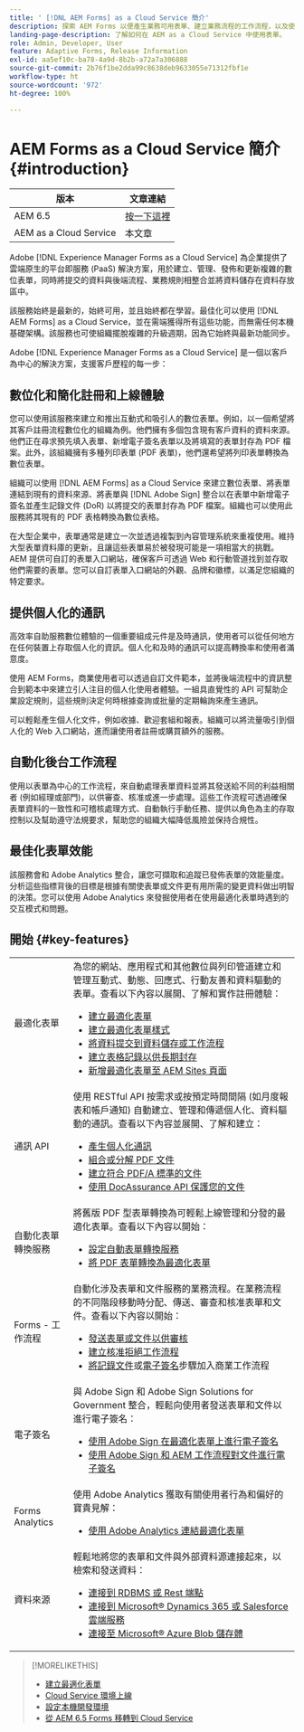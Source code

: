 ```yaml
---
title: ' [!DNL AEM Forms] as a Cloud Service 簡介'
description: 探索 AEM Forms 以便產生業務可用表單、建立業務流程的工作流程，以及使用文件服務來產生和保護文件。
landing-page-description: 了解如何在 AEM as a Cloud Service 中使用表單。
role: Admin, Developer, User
feature: Adaptive Forms, Release Information
exl-id: aa5ef10c-ba78-4a9d-8b2b-a72a7a306888
source-git-commit: 2b76f1be2dda99c8638deb9633055e71312fbf1e
workflow-type: ht
source-wordcount: '972'
ht-degree: 100%

---
```



# AEM Forms as a Cloud Service 簡介 {#introduction}

| 版本 | 文章連結 |
| -------- | ---------------------------- |
| AEM 6.5 | [按一下這裡](https://experienceleague.adobe.com/docs/experience-manager-65/forms/home.html) |
| AEM as a Cloud Service  | 本文章 |


Adobe [!DNL Experience Manager Forms as a Cloud Service] 為企業提供了雲端原生的平台即服務 (PaaS) 解決方案，用於建立、管理、發佈和更新複雜的數位表單，同時將提交的資料與後端流程、業務規則相整合並將資料儲存在資料存放區中。

該服務始終是最新的，始終可用，並且始終都在學習。最佳化可以使用 [!DNL AEM Forms] as a Cloud Service，並在需端獲得所有這些功能，而無需任何本機基礎架構。該服務也可使組織擺脫複雜的升級週期，因為它始終與最新功能同步。

Adobe [!DNL Experience Manager Forms as a Cloud Service] 是一個以客戶為中心的解決方案，支援客戶歷程的每一步：

## 數位化和簡化註冊和上線體驗

您可以使用該服務來建立和推出互動式和吸引人的數位表單。例如，以一個希望將其客戶註冊流程數位化的組織為例。他們擁有多個包含現有客戶資料的資料來源。他們正在尋求預先填入表單、新增電子簽名表單以及將填寫的表單封存為 PDF 檔案。此外，該組織擁有多種列印表單 (PDF 表單)，他們還希望將列印表單轉換為數位表單。

組織可以使用 [!DNL AEM Forms] as a Cloud Service 來建立數位表單、將表單連結到現有的資料來源、將表單與 [!DNL Adobe Sign] 整合以在表單中新增電子簽名並產生記錄文件 (DoR) 以將提交的表單封存為 PDF 檔案。組織也可以使用此服務將其現有的 PDF 表格轉換為數位表格。

在大型企業中，表單通常是建立一次並透過複製到內容管理系統來重複使用。維持大型表單資料庫的更新，且讓這些表單易於被發現可能是一項相當大的挑戰。AEM 提供可自訂的表單入口網站，確保客戶可透過 Web 和行動管道找到並存取他們需要的表單。您可以自訂表單入口網站的外觀、品牌和徽標，以滿足您組織的特定要求。

## 提供個人化的通訊

高效率自助服務數位體驗的一個重要組成元件是及時通訊，使用者可以從任何地方在任何裝置上存取個人化的資訊。個人化和及時的通訊可以提高轉換率和使用者滿意度。

使用 AEM Forms，商業使用者可以透過自訂文件範本，並將後端流程中的資訊整合到範本中來建立引人注目的個人化使用者體驗。一組具直覺性的 API 可幫助企業設定規則，這些規則決定何時根據查詢或批量的定期輪詢來產生通訊。


可以輕鬆產生個人化文件，例如收據、歡迎套組和報表。組織可以將流量吸引到個人化的 Web 入口網站，進而讓使用者註冊或購買額外的服務。


## 自動化後台工作流程

使用以表單為中心的工作流程，來自動處理表單資料並將其發送給不同的利益相關者 (例如經理或部門)，以供審查、核准或進一步處理。這些工作流程可透過確保表單資料的一致性和可稽核處理方式、自動執行手動任務、提供以角色為主的存取控制以及幫助遵守法規要求，幫助您的組織大幅降低風險並保持合規性。


## 最佳化表單效能

該服務會和 Adobe Analytics 整合，讓您可擷取和追蹤已發佈表單的效能量度。分析這些指標背後的目標是根據有關使表單或文件更有用所需的變更資料做出明智的決策。您可以使用 Adobe Analytics 來發掘使用者在使用最適化表單時遇到的交互模式和問題。


## 開始 {#key-features}

|  |  |
|---|---|
| 最適化表單 | 為您的網站、應用程式和其他數位與列印管道建立和管理互動式、動態、回應式、行動友善和資料驅動的表單。查看以下內容以展開、了解和實作註冊體驗： <ul><li><a href="https://experienceleague.adobe.com/docs/experience-manager-cloud-service/content/forms/adaptive-forms-authoring/authoring-adaptive-forms-foundation-components/create-an-adaptive-form-on-forms-cs/creating-adaptive-form.html">建立最適化表單</a></li><li><a href="https://experienceleague.adobe.com/docs/experience-manager-cloud-service/content/forms/adaptive-forms-authoring/authoring-adaptive-forms-foundation-components/create-an-adaptive-form-on-forms-cs/themes.html">建立最適化表單樣式</a></li><li><a href="https://experienceleague.adobe.com/docs/experience-manager-cloud-service/content/forms/adaptive-forms-authoring/authoring-adaptive-forms-foundation-components/configure-submit-actions-and-metadata-submission/configuring-submit-actions.html#enabling-server-side-validation-br"> 將資料提交到資料儲存或工作流程</a></li><li><a href="https://experienceleague.adobe.com/docs/experience-manager-cloud-service/content/forms/adaptive-forms-authoring/authoring-adaptive-forms-foundation-components/generate-document-of-record-for-non-xfa-based-adaptive-forms.html"> 建立表格記錄以供長期封存</a></li><li><a href="https://experienceleague.adobe.com/docs/experience-manager-65/forms/adaptive-forms-basic-authoring/create-or-add-an-adaptive-form-to-aem-sites-page.html?lang=zh-Hant">新增最適化表單至 AEM Sites 頁面</a></li></ul> |
| 通訊 API | 使用 RESTful API 按需求或按預定時間間隔 (如月度報表和帳戶通知) 自動建立、管理和傳遞個人化、資料驅動的通訊。查看以下內容並展開、了解和建立： <ul><li><a href="https://experienceleague.adobe.com/docs/experience-manager-cloud-service/content/forms/using-communications/aem-forms-cloud-service-communications-introduction.html?#document-generation"> 產生個人化通訊 </a> </li><li><a href="https://experienceleague.adobe.com/docs/experience-manager-cloud-service/content/forms/using-communications/aem-forms-cloud-service-communications-introduction.html?#document-manipulation"> 組合或分解 PDF 文件</a> </li><li><a href="https://experienceleague.adobe.com/docs/experience-manager-cloud-service/content/forms/using-communications/aem-forms-cloud-service-communications-introduction.html?#convert-to-and-validate-pdf%2Fa-compliant-documents">建立符合 PDF/A 標準的文件 </a></li><li><a href="https://experienceleague.adobe.com/docs/experience-manager-cloud-service/content/forms/using-communications/aem-forms-cloud-service-communications-introduction.html">使用 DocAssurance API 保護您的文件</a></li></ul> |
| 自動化表單轉換服務 | 將舊版 PDF 型表單轉換為可輕鬆上線管理和分發的最適化表單。查看以下內容以開始： <ul><li><a href="https://experienceleague.adobe.com/docs/aem-forms-automated-conversion-service/using/configure-service.html">設定自動表單轉換服務</a></li><li><a href="https://experienceleague.adobe.com/docs/aem-forms-automated-conversion-service/using/convert-existing-forms-to-adaptive-forms.html">將 PDF 表單轉換為最適化表單</a></li></ul> |
| Forms - 工作流程 | 自動化涉及表單和文件服務的業務流程。在業務流程的不同階段移動時分配、傳送、審查和核准表單和文件。查看以下內容以開始：  <ul><li><a href="https://experienceleague.adobe.com/docs/experience-manager-cloud-service/content/forms/adaptive-forms-authoring/authoring-adaptive-forms-foundation-components/create-reviews-forms.html">發送表單或文件以供審核</a></li><li><a href="https://experienceleague.adobe.com/docs/experience-manager-cloud-service/content/forms/create-form-centric-workflows/aem-forms-workflow-step-reference.html?#assign-task-step">建立核准拒絕工作流程</a></li><li><a href="https://experienceleague.adobe.com/docs/experience-manager-cloud-service/content/forms/create-form-centric-workflows/aem-forms-workflow-step-reference.html?#generate-document-of-record-step">將記錄文件</a>或<a href="https://experienceleague.adobe.com/docs/experience-manager-cloud-service/content/forms/create-form-centric-workflows/aem-forms-workflow-step-reference.html?#sign-document-step">電子簽名</a>步驟加入商業工作流程</a></li></ul> |
| 電子簽名 | 與 Adobe Sign 和 Adobe Sign Solutions for Government 整合，輕鬆向使用者發送表單和文件以進行電子簽名： <ul><li><a href="https://experienceleague.adobe.com/docs/experience-manager-cloud-service/content/forms/adaptive-forms-authoring/authoring-adaptive-forms-foundation-components/use-adobe-sign/working-with-adobe-sign.html">使用 Adobe Sign 在最適化表單上進行電子簽名</a></li><li></a> <a href="https://experienceleague.adobe.com/docs/experience-manager-cloud-service/content/forms/create-form-centric-workflows/aem-forms-workflow-step-reference.html?lang=zh-Hant#sign-document-step">使用 Adobe Sign 和 AEM 工作流程對文件進行電子簽名</a></li></ul> |
| Forms Analytics | 使用 Adobe Analytics 獲取有關使用者行為和偏好的寶貴見解： <ul><li><a href="https://experienceleague.adobe.com/docs/experience-manager-cloud-service/content/forms/integrate/services/enable-adobe-analytics-adaptive-form-using-experience-cloud-setup-automation.html">使用 Adobe Analytics 連結最適化表單</a></li></ul> |
| 資料來源 | 輕鬆地將您的表單和文件與外部資料源連接起來，以檢索和發送資料： <ul><li><a href="https://experienceleague.adobe.com/docs/experience-manager-cloud-service/content/forms/integrate/use-form-data-model/configure-data-sources.html?lang=zh-Hant">連接到 RDBMS 或 Rest 端點</a></li><li><a href="https://experienceleague.adobe.com/docs/experience-manager-cloud-service/content/forms/integrate/use-form-data-model/configure-msdynamics-salesforce.html?lang=zh-Hant">連接到 Microsoft® Dynamics 365 或 Salesforce 雲端服務</a></li><li><a href="https://experienceleague.adobe.com/docs/experience-manager-cloud-service/content/forms/integrate/use-form-data-model/configure-azure-storage.html?lang=zh-Hant">連接至 Microsoft® Azure Blob 儲存體</a></li></ul> |


>[!MORELIKETHIS]
>
>* [建立最適化表單](/help/forms/creating-adaptive-form-core-components.md)
>* [Cloud Service 環境上線](/help/forms/setup-forms-cloud-service.md)
>* [設定本機開發環境](/help/forms/setup-local-development-environment.md)
>* [從 AEM 6.5 Forms 移轉到 Cloud Service](/help/forms/migrate-to-forms-as-a-cloud-service.md)

